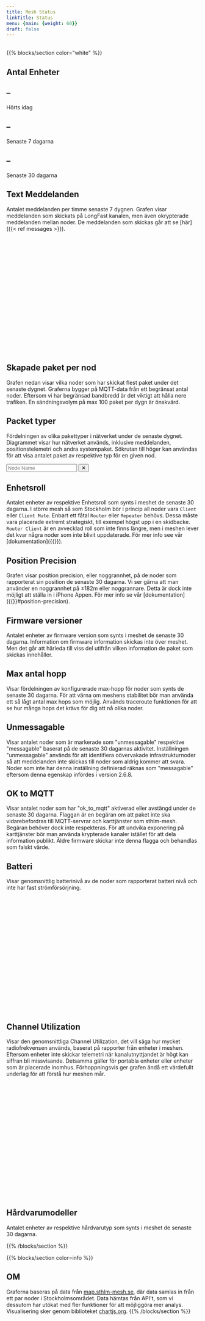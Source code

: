 ```yaml
---
title: Mesh Status
linkTitle: Status
menu: {main: {weight: 60}}
draft: false
---
```

<br/>
{{% blocks/section color="white"  %}}

## Antal Enheter
<div class="container my-3 mx-0" style="max-width: 1000px;">
  <div class="row text-center px-0">
    <div class="col">
      <h2 class="display-4 text-primary fw-bold" id="count-1">–</h2>
      <p class="text-muted">Hörts idag</p>
    </div>
    <div class="col">
      <h2 class="display-4 text-warning fw-bold" id="count-7">–</h2>
      <p class="text-muted">Senaste 7 dagarna</p>
    </div>
    <div class="col">
      <h2 class="display-4 text-success fw-bold" id="count-30">–</h2>
      <p class="text-muted">Senaste 30 dagarna</p>
    </div>
  </div>
</div>

## Text Meddelanden
Antalet meddelanden per timme senaste 7 dygnen. Grafen visar meddelanden som skickats på LongFast kanalen, men även okrypterade meddelanden mellan noder. De meddelanden som skickas går att se [här]({{< ref messages >}}).
<div class="stats-chart-container" style="min-height:300px;">
    <canvas id="messagesChart"></canvas>
</div>


## Skapade paket per nod
Grafen nedan visar vilka noder som har skickat flest paket under det senaste dygnet. 
Graferna bygger på MQTT-data från ett begränsat antal noder.
Eftersom vi har begränsad bandbredd är det viktigt att hålla nere trafiken. En sändningsvolym på max 100 paket per dygn är önskvärd.
<div id="mostActiveNodesContainer" class="stats-chart-container">
    <canvas id="mostActiveNodes"></canvas>
</div>


## Packet typer
Fördelningen av olika pakettyper i nätverket under de senaste dygnet. Diagrammet visar hur nätverket används, inklusive meddelanden, positionstelemetri och andra systempaket. Sökrutan till höger kan användas för att visa antalet paket av respektive typ för en given nod.

<div class="d-flex justify-content-end m-0 p-0" style="max-width: 1000px">
  <div class="dropdown" style="width: 40%;min-width:300px;">
    <div class="input-group pe-3">
      <input id="nodeSearch" type="text" class="form-control" placeholder="Node Name" autocomplete="off">
      <button id="clearFilterBtn" class="btn btn-outline-info" type="button">✕</button>
    </div>
    <ul id="suggestions" class="dropdown-menu w-100" style="display: none; max-height: 300px; overflow-y: auto; position: absolute; z-index: 1000;"></ul>
  </div>
</div>
<div id="portnumDistributionContainer" class="stats-chart-container">
    <canvas id="portnumDistribution"></canvas>
</div>


## Enhetsroll
Antalet enheter av respektive Enhetsroll som synts i meshet de senaste 30 dagarna. I större mesh så som Stockholm bör i princip all noder vara `Client` eller `Client Mute`. Enbart ett fåtal `Router` eller `Repeater` behövs. Dessa måste vara placerade extremt strategiskt, till exempel högst upp i en skidbacke. `Router Client` är en avvecklad roll som inte finns längre, men i meshen lever det kvar några noder som inte blivit uppdaterade. För mer info see vår [dokumentation]({{<ref device_role.md>}}).
<div id="deviceRolesContainer" class="stats-chart-container">
    <canvas id="deviceRoles"></canvas>
</div>


## Position Precision
Grafen visar position precision, eller noggrannhet, på de noder som rapporterat sin position de senaste 30 dagarna. 
Vi ser gärna att man använder en noggrannhet på ±182m eller noggrannare. Detta är dock inte möjligt att ställa in i iPhone Appen.
För mer info se vår [dokumentation]({{<ref position.md>}}#position-precision).
<div id="positionPrecisionContainer" class="stats-chart-container">
    <canvas id="positionPrecisionChart"></canvas>
</div>

## Firmware versioner
Antalet enheter av firmware version som synts i meshet de senaste 30 dagarna. Information om firmware information skickas inte över meshet. Men det går att härleda till viss del utifrån vilken information de paket som skickas innehåller.
<div id="firmwareVersionContainer" class="stats-chart-container">
    <canvas id="firmwareVersionChart"></canvas>
</div>

## Max antal hopp
Visar fördelningen av konfigurerade max-hopp för noder som synts de senaste 30 dagarna. För att värna om meshens stabilitet bör man använda ett så lågt antal max hops som möjlig. Används traceroute funktionen för att se hur många hops det krävs för dig att nå olika noder.
<div id="maxHopsContainer" class="stats-chart-container">
    <canvas id="maxHopsChart"></canvas>
</div>

## Unmessagable
Visar antalet noder som är markerade som "unmessagable" respektive "messagable" baserat på de senaste 30 dagarnas aktivitet. Inställningen "unmessagable" används för att identifiera oövervakade infrastrukturnoder så att meddelanden inte skickas till noder som aldrig kommer att svara. Noder som inte har denna inställning definierad räknas som "messagable" eftersom denna egenskap infördes i version 2.6.8.

<div id="isUnmessagableContainer" class="stats-chart-container">
    <canvas id="isUnmessagableChart"></canvas>
</div>

## OK to MQTT
Visar antalet noder som har "ok_to_mqtt" aktiverad eller avstängd under de senaste 30 dagarna. Flaggan är en begäran om att paket inte ska vidarebefordras till MQTT-servrar och karttjänster som sthlm-mesh. Begäran behöver dock inte respekteras. För att undvika exponering på karttjänster bör man använda krypterade kanaler istället för att dela information publikt.
Äldre firmware skickar inte denna flagga och behandlas som falskt värde.

<div id="isOkToMqttContainer" class="stats-chart-container">
    <canvas id="isOkToMqttChart"></canvas>
</div>

## Batteri
Visar genomsnittlig batterinivå av de noder som rapporterat batteri nivå och inte har fast strömförsörjning.
<div id="batteryContainer" class="stats-chart-container" style="min-height:300px;">
    <canvas id="batteryChart"></canvas>
</div>


## Channel Utilization
Visar den genomsnittliga Channel Utilization, det vill säga hur mycket radiofrekvensen används, baserat på rapporter från enheter i meshen. Eftersom enheter inte skickar telemetri när kanalutnyttjandet är högt kan siffran bli missvisande. Detsamma gäller för portabla enheter eller enheter som är placerade inomhus. Förhoppningsvis ger grafen ändå ett värdefullt underlag för att förstå hur meshen mår.
<div id="channelUtilizationContainer" class="stats-chart-container" style="min-height:300px;">
    <canvas id="channelUtilizationChart"></canvas>
</div>


## Hårdvarumodeller
Antalet enheter av respektive hårdvarutyp som synts i meshet de senaste 30 dagarna.
<div id="hardwareChartContainer" class="stats-chart-container">
    <canvas id="hardwareChart"></canvas>
</div>


{{% /blocks/section %}}

{{% blocks/section color=info %}}
## OM
Graferna baseras på data från [map.sthlm-mesh.se](https://map.sthlm-mesh.se), där data samlas in från ett par noder i Stockholmsområdet. Data hämtas från API't, som vi dessutom har utökat med fler funktioner för att möjliggöra mer analys. Visualisering sker genom biblioteket [chartjs.org](https://www.chartjs.org/).
{{% /blocks/section %}}

<script src="https://cdn.jsdelivr.net/npm/chart.js"></script>
<script src="https://cdn.jsdelivr.net/npm/chartjs-plugin-annotation"></script>
<script src="https://cdn.jsdelivr.net/npm/luxon"></script>
<script src="https://cdn.jsdelivr.net/npm/chartjs-adapter-luxon"></script>
<script src="/js/status/shared.js"></script>
<script src="/js/status/messagesChart.js"></script>
<script src="/js/status/most-active-nodes.js"></script>
<script src="/js/status/hardwareChart.js"></script>
<script src="/js/status/position-precision-chart.js"></script>
<script src="/js/status/portnum-distribution-chart.js"></script>
<script src="/js/status/device-roles.js"></script>
<script src="/js/status/nodes-seen.js"></script>
<script src="/js/status/firmware-versions.js"></script>
<script src="/js/status/battery-stats.js"></script>
<script src="/js/status/channel-utilization.js"></script>
<script src="/js/status/is-unmessagable-chart.js"></script>
<script src="/js/status/is-ok-to-mqtt-chart.js"></script>
<script src="/js/status/max-hops-chart.js"></script>